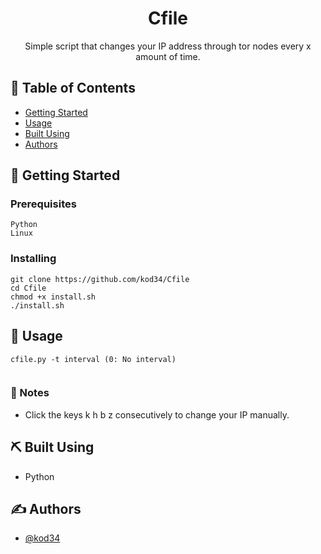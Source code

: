 <h1 align="center">Cfile</h1>

<p align="center"> Simple script that changes your IP address through tor nodes every x amount of time.  
    <br> 
</p>

## 📝 Table of Contents

- [Getting Started](#getting_started)
- [Usage](#usage)
- [Built Using](#built_using)
- [Authors](#authors)

## 🏁 Getting Started <a name = "getting_started"></a>

### Prerequisites


```
Python
Linux
```

### Installing


```
git clone https://github.com/kod34/Cfile
cd Cfile
chmod +x install.sh
./install.sh
```

## 🎈 Usage <a name="usage"></a>

```
cfile.py -t interval (0: No interval)  
    
```

### 📝 Notes  
- Click the keys k h b z consecutively to change your IP manually.   

## ⛏️ Built Using <a name = "built_using"></a>

- Python

## ✍️ Authors <a name = "authors"></a>

- [@kod34](https://github.com/kod34)